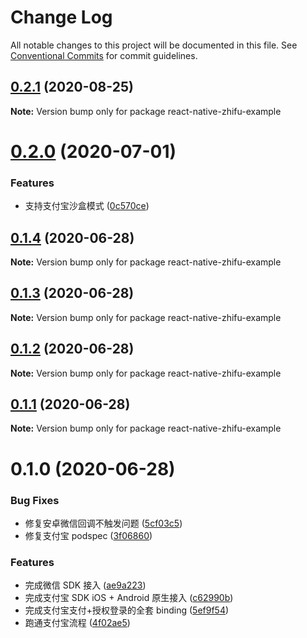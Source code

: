 # Change Log

All notable changes to this project will be documented in this file.
See [Conventional Commits](https://conventionalcommits.org) for commit guidelines.

## [0.2.1](https://github.com/mindhand-io/react-native-zhifu/compare/react-native-zhifu-example@0.2.0...react-native-zhifu-example@0.2.1) (2020-08-25)

**Note:** Version bump only for package react-native-zhifu-example

# [0.2.0](https://github.com/mindhand-io/react-native-zhifu/compare/react-native-zhifu-example@0.1.4...react-native-zhifu-example@0.2.0) (2020-07-01)

### Features

- 支持支付宝沙盒模式 ([0c570ce](https://github.com/mindhand-io/react-native-zhifu/commit/0c570ceb317cba99df7ac1e23bde3ae6e6ff7ad5))

## [0.1.4](https://github.com/mindhand-io/react-native-zhifu/compare/react-native-zhifu-example@0.1.3...react-native-zhifu-example@0.1.4) (2020-06-28)

**Note:** Version bump only for package react-native-zhifu-example

## [0.1.3](https://github.com/mindhand-io/react-native-zhifu/compare/react-native-zhifu-example@0.1.2...react-native-zhifu-example@0.1.3) (2020-06-28)

**Note:** Version bump only for package react-native-zhifu-example

## [0.1.2](https://github.com/mindhand-io/react-native-zhifu/compare/react-native-zhifu-example@0.1.1...react-native-zhifu-example@0.1.2) (2020-06-28)

**Note:** Version bump only for package react-native-zhifu-example

## [0.1.1](https://github.com/mindhand-io/react-native-zhifu/compare/react-native-zhifu-example@0.1.0...react-native-zhifu-example@0.1.1) (2020-06-28)

**Note:** Version bump only for package react-native-zhifu-example

# 0.1.0 (2020-06-28)

### Bug Fixes

- 修复安卓微信回调不触发问题 ([5cf03c5](https://github.com/mindhand-io/react-native-zhifu/commit/5cf03c53ea5e336cc7ef388f17d98db5445bc2c0))
- 修复支付宝 podspec ([3f06860](https://github.com/mindhand-io/react-native-zhifu/commit/3f06860c48366b9cb72e0abc2e77cde79c7719f6))

### Features

- 完成微信 SDK 接入 ([ae9a223](https://github.com/mindhand-io/react-native-zhifu/commit/ae9a223eb378aa8edee385f8de865fc36cf5b5db))
- 完成支付宝 SDK iOS + Android 原生接入 ([c62990b](https://github.com/mindhand-io/react-native-zhifu/commit/c62990b6ac7d8a07754314755f3a302f56da2595))
- 完成支付宝支付+授权登录的全套 binding ([5ef9f54](https://github.com/mindhand-io/react-native-zhifu/commit/5ef9f5461b6cbc540946ed9449cabd90d58c3077))
- 跑通支付宝流程 ([4f02ae5](https://github.com/mindhand-io/react-native-zhifu/commit/4f02ae5b6ce1b266e5275907421d3c133c1293ac))
